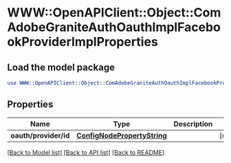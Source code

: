 # WWW::OpenAPIClient::Object::ComAdobeGraniteAuthOauthImplFacebookProviderImplProperties

## Load the model package
```perl
use WWW::OpenAPIClient::Object::ComAdobeGraniteAuthOauthImplFacebookProviderImplProperties;
```

## Properties
Name | Type | Description | Notes
------------ | ------------- | ------------- | -------------
**oauth/provider/id** | [**ConfigNodePropertyString**](ConfigNodePropertyString.md) |  | [optional] 

[[Back to Model list]](../README.md#documentation-for-models) [[Back to API list]](../README.md#documentation-for-api-endpoints) [[Back to README]](../README.md)


